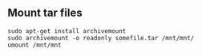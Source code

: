 ## Mount tar files

```
sudo apt-get install archivemount
sudo archivemount -o readonly somefile.tar /mnt/mnt/
umount /mnt/mnt
```
